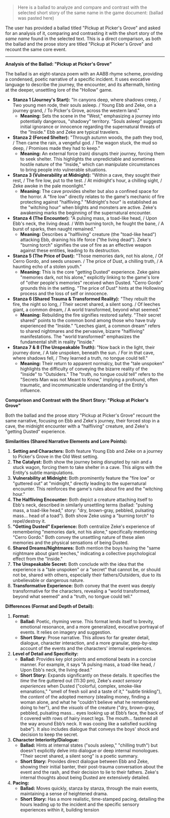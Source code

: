 > Here is a ballad to analyze and compare and contrast with the selected short story of the same name in the game document: (ballad was pasted here)

The user has provided a ballad titled "Pickup at Picker's Grove" and asked for an analysis of it, comparing and contrasting it with the short story of the *same name* found in the selected text. This is a direct comparison, as both the ballad and the prose story are titled "Pickup at Picker's Grove" and recount the same core event.

-----

**Analysis of the Ballad: "Pickup at Picker's Grove"**

The ballad is an eight-stanza poem with an AABB rhyme scheme, providing a condensed, poetic narrative of a specific incident. It uses evocative language to describe the journey, the encounter, and its aftermath, hinting at the deeper, unsettling lore of the "Hollow" game.

  * **Stanza 1 (Journey's Start):** "In canyons deep, where shadows creep, / Two young men rode, their souls asleep. / Young Ebb and Zeke, on a journey grand, / To Picker's Grove, across the western land."
      * **Meaning:** Sets the scene in the "West," emphasizing a journey into potentially dangerous, "shadowy" territory. "Souls asleep" suggests initial ignorance or innocence regarding the supernatural threats of the "Inside." Ebb and Zeke are typical travelers.
  * **Stanza 2 (Forced Shelter):** "Through autumn woods, the path they trod, / Then came the rain, a vengeful god. / The wagon stuck, the mud so deep, / Promises made they had to keep."
      * **Meaning:** An external force (rain) disrupts their journey, forcing them to seek shelter. This highlights the unpredictable and sometimes hostile nature of the "Inside," which can manipulate circumstances to bring people into vulnerable situations.
  * **Stanza 3 (Vulnerability at Midnight):** "Within a cave, they sought their rest, / The fire low, put to the test. / At midnight's hour, a chilling sight, / Zeke awoke in the pale moonlight."
      * **Meaning:** The cave provides shelter but also a confined space for the horror. A "fire low" directly relates to the game's mechanic of fire protecting against "halfliving." "Midnight's hour" is established as the "witching hour" when blights and monsters are active. Zeke's awakening marks the beginning of the supernatural encounter.
  * **Stanza 4 (The Encounter):** "A pulsing mass, a toad-like head, / Upon Ebb's neck, the living dead. / With burning torch, he fought the bane, / A burst of sparks, then naught remained."
      * **Meaning:** Describes a "halfliving" creature (the "toad-like head") attacking Ebb, draining his life force ("the living dead"). Zeke's "burning torch" signifies the use of fire as an effective weapon against these entities, leading to its destruction.
  * **Stanza 5 (The Price of Dust):** "Those memories dark, not his alone, / Of Cerro Gordo, and seeds unsown. / The price of Dust, a chilling truth, / A haunting echo of a stolen youth."
      * **Meaning:** This is the core "getting Dusted" experience. Zeke gains "memories dark, not his alone," explicitly linking to the game's lore of "other people's memories" received when Dusted. "Cerro Gordo" grounds this in the setting. "The price of Dust" hints at the Hollowing process and the loss of self or innocence.
  * **Stanza 6 (Shared Trauma & Transformed Reality):** "They rebuilt the fire, the night so long, / Their secret shared, a silent song. / Of leeches giant, a common dream, / A world transformed, beyond what seemed."
      * **Meaning:** Rebuilding the fire signifies restored safety. "Their secret shared" points to the common bond among those who have truly experienced the "Inside." "Leeches giant, a common dream" refers to shared nightmares and the pervasive, bizarre "halfliving" manifestations. The "world transformed" emphasizes the fundamental shift in reality "Inside."
  * **Stanza 7 & 8 (The Unspeakable Truth):** "Now back in the light, their journey done, / A tale unspoken, beneath the sun. / For in that cave, where shadows fell, / They learned a truth, no tongue could tell."
      * **Meaning:** Their return to apparent normalcy, but the "tale unspoken" highlights the difficulty of conveying the bizarre reality of the "Inside" to "Outsiders." The "truth, no tongue could tell" refers to the "Secrets Man was not Meant to Know," implying a profound, often traumatic, and incommunicable understanding of the Entity's influence.

**Comparison and Contrast with the Short Story: "Pickup at Picker's Grove"**

Both the ballad and the prose story "Pickup at Picker's Grove" recount the same narrative, focusing on Ebb and Zeke's journey, their forced stop in a cave, the midnight encounter with a "halfliving" creature, and Zeke's "getting Dusted" experience.

**Similarities (Shared Narrative Elements and Lore Points):**

1.  **Setting and Characters:** Both feature Young Ebb and Zeke on a journey to Picker's Grove in the Old West setting.
2.  **The Catalyst:** Both show the journey being disrupted by rain and a stuck wagon, forcing them to take shelter in a cave. This aligns with the Entity's subtle manipulations.
3.  **Vulnerability at Midnight:** Both prominently feature the "fire low" or "guttered out" at "midnight," directly leading to the supernatural encounter. This reinforces the game's rules about fire and the "witching hour."
4.  **The Halfliving Encounter:** Both depict a creature attaching itself to Ebb's neck, described in similarly unsettling terms (ballad: "pulsing mass, a toad-like head," story: "dry, brown-gray, pebbled, pulsating mass... head of a toad"). Both show Zeke using a "burning torch" to repel/destroy it.
5.  **"Getting Dusted" Experience:** Both centralize Zeke's experience of remembering "memories dark, not his alone," specifically mentioning "Cerro Gordo." Both convey the unsettling nature of these alien memories and the physical sensations of being Dusted.
6.  **Shared Dreams/Nightmares:** Both mention the boys having the "same nightmare about giant leeches," indicating a collective psychological effect from the "Inside."
7.  **The Unspeakable Secret:** Both conclude with the idea that the experience is a "tale unspoken" or a "secret" that cannot be, or should not be, shared with others, especially their fathers/Outsiders, due to its unbelievable or dangerous nature.
8.  **Transformative Experience:** Both convey that the event was deeply transformative for the characters, revealing a "world transformed, beyond what seemed" and a "truth, no tongue could tell."

**Differences (Format and Depth of Detail):**

1.  **Format:**
      * **Ballad:** Poetic, rhyming verse. This format lends itself to brevity, emotional resonance, and a more generalized, evocative portrayal of events. It relies on imagery and suggestion.
      * **Short Story:** Prose narrative. This allows for far greater detail, dialogue, character interaction, and a more granular, step-by-step account of the events and the characters' internal experiences.
2.  **Level of Detail and Specificity:**
      * **Ballad:** Provides key plot points and emotional beats in a concise manner. For example, it says "A pulsing mass, a toad-like head, / Upon Ebb's neck, the living dead."
      * **Short Story:** Expands significantly on these details. It specifies the *time* the fire guttered out (11:30 pm), Zeke's *exact sensory experiences* when Dusted ("colorful, complex, smoke-like emanations," "smell of fresh soil and a taste of it," "subtle tinkling"), the *content* of the adopted memory (stealing money, finding a woman alone, and what he "couldn’t believe what he remembered doing to her"), and the *visuals* of the creature ("dry, brown-gray, pebbled, pulsating mass... eyes looking up at Ebb’s face, the back of it covered with rows of hairy insect legs. The mouth... fastened all the way around Ebb’s neck. It was cooing like a satisfied suckling babe"). It also includes dialogue that conveys the boys' shock and decision to keep the secret.
3.  **Character Interiority/Dialogue:**
      * **Ballad:** Hints at internal states ("souls asleep," "chilling truth") but doesn't explicitly delve into dialogue or deep internal monologues. "Their secret shared, a silent song" is a poetic summary.
      * **Short Story:** Provides direct dialogue between Ebb and Zeke, showing their initial banter, their post-trauma conversation about the event and the rash, and their decision to lie to their fathers. Zeke's internal thoughts about being Dusted are extensively detailed.
4.  **Pacing:**
      * **Ballad:** Moves quickly, stanza by stanza, through the main events, maintaining a sense of heightened drama.
      * **Short Story:** Has a more realistic, time-stamped pacing, detailing the hours leading up to the incident and the specific sensory experiences within it, building tension
